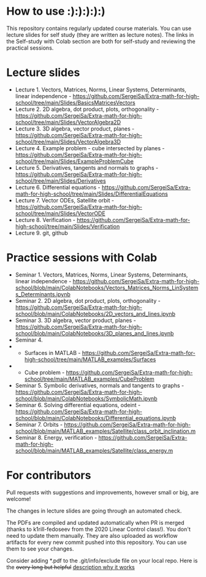 # How to use :):):):):)

This repository contains regularly updated course materials. You can use lecture slides for self study (they are written as lecture notes). The links in the Self-study with Colab section are both for self-study and reviewing the practical sessions.
# Lecture slides

* Lecture 1. Vectors, Matrices, Norms, Linear Systems, Determinants, linear independence - https://github.com/SergeiSa/Extra-math-for-high-school/tree/main/Slides/BasicsMatricesVectors
* Lecture 2. 2D algebra, dot product, plots, orthogonality - https://github.com/SergeiSa/Extra-math-for-high-school/tree/main/Slides/VectorAlgebra2D
* Lecture 3. 3D algebra, vector product, planes - https://github.com/SergeiSa/Extra-math-for-high-school/tree/main/Slides/VectorAlgebra3D
* Lecture 4. Example problem - cube intersected by planes - https://github.com/SergeiSa/Extra-math-for-high-school/tree/main/Slides/ExampleProblemCube
* Lecture 5. Derivatives, tangents and normals to graphs - https://github.com/SergeiSa/Extra-math-for-high-school/tree/main/Slides/Derivatives
* Lecture 6. Differential equations - https://github.com/SergeiSa/Extra-math-for-high-school/tree/main/Slides/DifferentialEquations
* Lecture 7. Vector ODEs, Satellite orbit - https://github.com/SergeiSa/Extra-math-for-high-school/tree/main/Slides/VectorODE
* Lecture 8. Verification - https://github.com/SergeiSa/Extra-math-for-high-school/tree/main/Slides/Verification
* Lecture 9. git, github

# Practice sessions with Colab

* Seminar 1. Vectors, Matrices, Norms, Linear Systems, Determinants, linear independence - https://github.com/SergeiSa/Extra-math-for-high-school/blob/main/ColabNotebooks/Vectors_Matrices_Norms_LinSystems_Determinants.ipynb
* Seminar 2. 2D algebra, dot product, plots, orthogonality - https://github.com/SergeiSa/Extra-math-for-high-school/blob/main/ColabNotebooks/2D_vectors_and_lines.ipynb
* Seminar 3. 3D algebra, vector product, planes - https://github.com/SergeiSa/Extra-math-for-high-school/blob/main/ColabNotebooks/3D_planes_and_lines.ipynb
* Seminar 4. 
* * Surfaces in MATLAB - https://github.com/SergeiSa/Extra-math-for-high-school/tree/main/MATLAB_examples/Surfaces 
* * Cube problem - https://github.com/SergeiSa/Extra-math-for-high-school/tree/main/MATLAB_examples/CubeProblem
* Seminar 5. Symbolic derivatives, normals and tangents to graphs - https://github.com/SergeiSa/Extra-math-for-high-school/blob/main/ColabNotebooks/SymbolicMath.ipynb
* Seminar 6. Solving differential equations, odeint - https://github.com/SergeiSa/Extra-math-for-high-school/blob/main/ColabNotebooks/Differential_equations.ipynb
* Seminar 7. Orbits - https://github.com/SergeiSa/Extra-math-for-high-school/blob/main/MATLAB_examples/Satellite/class_orbit_inclination.m
* Seminar 8. Energy, verification - https://github.com/SergeiSa/Extra-math-for-high-school/blob/main/MATLAB_examples/Satellite/class_energy.m

# For contributors

Pull requests with suggestions and improvements, however small or big, are welcome!

The changes in lecture slides are going through an automated check.

The PDFs are compiled and updated automatically when PR is merged (thanks to k1rill-fedoseev from the 2020 Linear Control class!). You don't need to update them manually. They are also uploaded as workflow artifacts for every new commit pushed into this repository. You can use them to see your changes.
 
Consider adding \*.pdf to the .git/info/exclude file on your local repo. Here is the ~~overy long but helpful~~ [description why it works](https://medium.com/@dave_lunny/exclude-files-from-git-without-committing-changes-to-gitignore-986fa712e78d)

